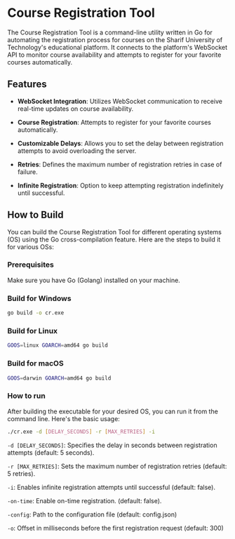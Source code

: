 # Course Registration Tool

The Course Registration Tool is a command-line utility written in Go for automating the registration process for courses on the Sharif University of Technology's educational platform. It connects to the platform's WebSocket API to monitor course availability and attempts to register for your favorite courses automatically.

## Features

- **WebSocket Integration**: Utilizes WebSocket communication to receive real-time updates on course availability.

- **Course Registration**: Attempts to register for your favorite courses automatically.

- **Customizable Delays**: Allows you to set the delay between registration attempts to avoid overloading the server.

- **Retries**: Defines the maximum number of registration retries in case of failure.

- **Infinite Registration**: Option to keep attempting registration indefinitely until successful.

## How to Build

You can build the Course Registration Tool for different operating systems (OS) using the Go cross-compilation feature. Here are the steps to build it for various OSs:

### Prerequisites

Make sure you have Go (Golang) installed on your machine.

### Build for Windows

```bash
go build -o cr.exe
```

### Build for Linux

```bash
GOOS=linux GOARCH=amd64 go build
```

### Build for macOS

```bash
GOOS=darwin GOARCH=amd64 go build
```

### How to run

After building the executable for your desired OS, you can run it from the command line. Here's the basic usage:

```bash
./cr.exe -d [DELAY_SECONDS] -r [MAX_RETRIES] -i
```

`-d [DELAY_SECONDS]`: Specifies the delay in seconds between registration attempts (default: 5 seconds).

`-r [MAX_RETRIES]`: Sets the maximum number of registration retries (default: 5 retries).

`-i`: Enables infinite registration attempts until successful (default: false).

`-on-time`: Enable on-time registration. (default: false).

`-config`: Path to the configuration file (default: config.json)

`-o`: Offset in milliseconds before the first registration request (default: 300)
